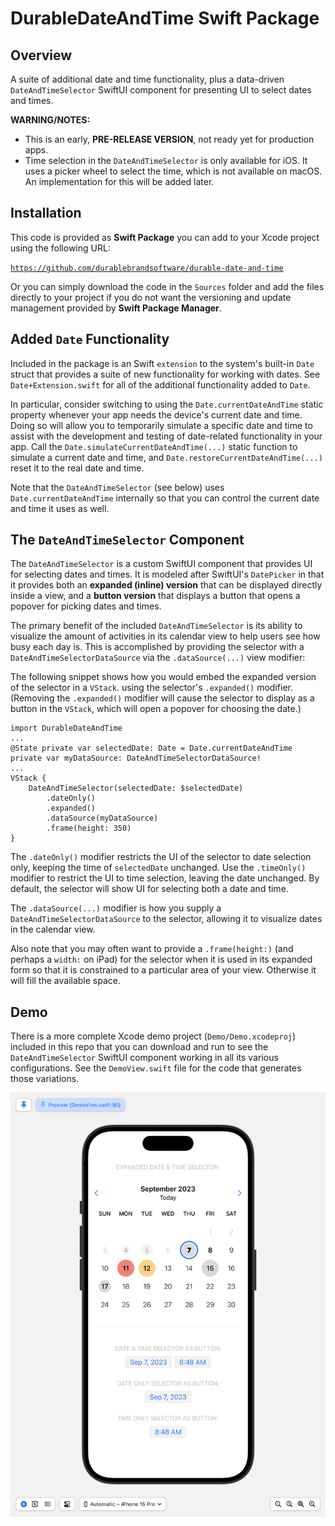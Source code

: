 # **DurableDateAndTime** Swift Package

## Overview
A suite of additional date and time functionality, plus a data-driven `DateAndTimeSelector` SwiftUI component for presenting UI to select dates and times.

**WARNING/NOTES:**
* This is an early, **PRE-RELEASE VERSION**, not ready yet for production apps. 
* Time selection in the `DateAndTimeSelector` is only available for iOS. It uses a picker wheel to select the time, which is not available on macOS. An implementation for this will be added later.

## Installation
This code is provided as **Swift Package** you can add to your Xcode project using the following URL:

<code>https://github.com/durablebrandsoftware/durable-date-and-time</code>

Or you can simply download the code in the `Sources` folder and add the files directly to your project if you do not want the versioning and update management provided by **Swift Package Manager**.


## Added `Date` Functionality

Included in the package is an Swift `extension` to the system's built-in `Date` struct that provides a suite of new functionality for working with dates. See `Date+Extension.swift` for all of the additional functionality added to `Date`.

In particular, consider switching to using the `Date.currentDateAndTime` static property whenever your app needs the device's current date and time. Doing so will allow you to temporarily simulate a specific date and time to assist with the development and testing of date-related functionality in your app. Call the `Date.simulateCurrentDateAndTime(...)` static function to simulate a current date and time, and `Date.restoreCurrentDateAndTime(...)` reset it to the real date and time. 

Note that the `DateAndTimeSelector` (see below) uses `Date.currentDateAndTime` internally so that you can control the current date and time it uses as well.

## The `DateAndTimeSelector` Component

The `DateAndTimeSelector` is a custom SwiftUI component that provides UI for selecting dates and times. It is modeled after SwiftUI's `DatePicker` in that it provides both an **expanded (inline) version** that can be displayed directly inside a view, and a **button version** that displays a button that opens a popover for picking dates and times.

The primary benefit of the included `DateAndTimeSelector` is its ability to visualize the amount of activities in its calendar view to help users see how busy each day is. This is accomplished by providing the selector with a `DateAndTimeSelectorDataSource` via the `.dataSource(...)` view modifier:

The following snippet shows how you would embed the expanded version of the selector in a `VStack`. using the selector's `.expanded()` modifier. (Removing the `.expanded()` modifier will cause the selector to display as a button in the `VStack`, which will open a popover for choosing the date.)

```
import DurableDateAndTime
...
@State private var selectedDate: Date = Date.currentDateAndTime
private var myDataSource: DateAndTimeSelectorDataSource!
...
VStack {
    DateAndTimeSelector(selectedDate: $selectedDate)
        .dateOnly()
        .expanded()
        .dataSource(myDataSource)
        .frame(height: 350)
}
```

The `.dateOnly()` modifier restricts the UI of the selector to date selection only, keeping the time of `selectedDate` unchanged. Use the `.timeOnly()` modifier to restrict the UI to time selection, leaving the date unchanged. By default, the selector will show UI for selecting both a date and time.

The `.dataSource(...)` modifier is how you supply a `DateAndTimeSelectorDataSource` to the selector, allowing it to visualize dates in the calendar view.

Also note that you may often want to provide a `.frame(height:)` (and perhaps a `width:` on iPad) for the selector when it is used in its expanded form so that it is constrained to a particular area of your view. Otherwise it will fill the available space.

## Demo

There is a more complete Xcode demo project (`Demo/Demo.xcodeproj`) included in this repo that you can download and run to see the `DateAndTimeSelector` SwiftUI component working in all its various configurations. See the `DemoView.swift` file for the code that generates those variations.

![demo](README_assets/demo.png)

